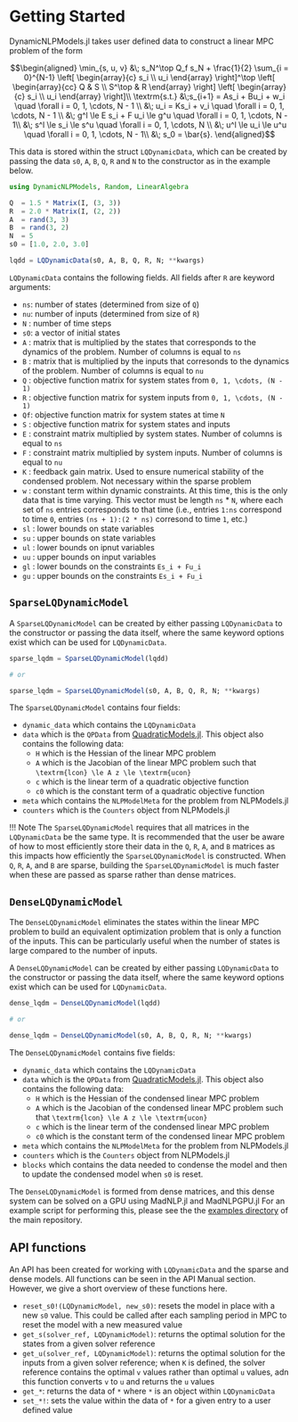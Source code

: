 
# Getting Started

DynamicNLPModels.jl takes user defined data to construct a linear MPC problem of the form

```math
\begin{aligned}
\min_{s, u, v} &\; s_N^\top Q_f s_N + \frac{1}{2} \sum_{i = 0}^{N-1} \left[ \begin{array}{c} s_i \\ u_i \end{array} \right]^\top \left[ \begin{array}{cc} Q & S \\ S^\top & R \end{array} \right] \left[ \begin{array}{c} s_i \\ u_i \end{array} \right]\\
          \textrm{s.t.} &\;s_{i+1} = As_i + Bu_i + w_i \quad \forall i = 0, 1, \cdots, N - 1 \\
          &\; u_i = Ks_i + v_i \quad  \forall i = 0, 1, \cdots, N - 1 \\
          &\; g^l \le E s_i + F u_i \le g^u \quad \forall i = 0, 1, \cdots, N - 1\\
          &\; s^l \le s_i \le s^u \quad \forall i = 0, 1, \cdots, N \\
          &\; u^l \le u_i \le u^u \quad \forall i = 0, 1, \cdots, N - 1\\
          &\; s_0 = \bar{s}.
\end{aligned}
```

This data is stored within the struct `LQDynamicData`, which can be created by passing the data `s0`, `A`, `B`, `Q`, `R` and `N` to the constructor as in the example below. 

```julia
using DynamicNLPModels, Random, LinearAlgebra

Q  = 1.5 * Matrix(I, (3, 3))
R  = 2.0 * Matrix(I, (2, 2))
A  = rand(3, 3)
B  = rand(3, 2)
N  = 5
s0 = [1.0, 2.0, 3.0]

lqdd = LQDynamicData(s0, A, B, Q, R, N; **kwargs)
```

`LQDynamicData` contains the following fields. All fields after `R` are keyword arguments:
 * `ns`: number of states (determined from size of `Q`)
 * `nu`: number of inputs (determined from size of `R`)
 * `N` : number of time steps
 * `s0`: a vector of initial states
 * `A` : matrix that is multiplied by the states that corresponds to the dynamics of the problem. Number of columns is equal to `ns`
 * `B` : matrix that is multiplied by the inputs that corresonds to the dynamics of the problem. Number of columns is equal to `nu`
 * `Q` : objective function matrix for system states from ``0, 1, \cdots, (N - 1)``
 * `R` : objective function matrix for system inputs from ``0, 1, \cdots, (N - 1)``
 * `Qf`: objective function matrix for system states at time ``N``
 * `S` : objective function matrix for system states and inputs
 * `E` : constraint matrix multiplied by system states. Number of columns is equal to `ns`
 * `F` : constraint matrix multiplied by system inputs. Number of columns is equal to `nu`
 * `K` : feedback gain matrix. Used to ensure numerical stability of the condensed problem. Not necessary within the sparse problem
 * `w` : constant term within dynamic constraints. At this time, this is the only data that is time varying. This vector must be length `ns` * `N`, where each set of `ns` entries corresponds to that time (i.e., entries `1:ns` correspond to time ``0``, entries `(ns + 1):(2 * ns)` corresond to time ``1``, etc.)
 * `sl` : lower bounds on state variables
 * `su` : upper bounds on state variables 
 * `ul` : lower bounds on ipnut variables
 * `uu` : upper bounds on input variables
 * `gl` : lower bounds on the constraints ``Es_i + Fu_i``
 * `gu` : upper bounds on the constraints ``Es_i + Fu_i``

## `SparseLQDynamicModel`

A `SparseLQDynamicModel` can be created by either passing `LQDynamicData` to the constructor or passing the data itself, where the same keyword options exist which can be used for `LQDynamicData`. 

```julia 
sparse_lqdm = SparseLQDynamicModel(lqdd)

# or 

sparse_lqdm = SparseLQDynamicModel(s0, A, B, Q, R, N; **kwargs)
```

The `SparseLQDynamicModel` contains four fields:
 * `dynamic_data` which contains the `LQDynamicData`
 * `data` which is the `QPData` from [QuadraticModels.jl](https://github.com/JuliaSmoothOptimizers/QuadraticModels.jl). This object also contains the following data:
   - `H` which is the Hessian of the linear MPC problem 
   - `A` which is the Jacobian of the linear MPC problem such that ``\textrm{lcon} \le A z \le \textrm{ucon}``
   - `c` which is the linear term of a quadratic objective function
   - `c0` which is the constant term of a quadratic objective function
 * `meta` which contains the `NLPModelMeta` for the problem from NLPModels.jl
 * `counters` which is the `Counters` object from NLPModels.jl

!!! Note
    The `SparseLQDynamicModel` requires that all matrices in the `LQDynamicData` be the same type. It is recommended that the user be aware of how to most efficiently store their data in the `Q`, `R`, `A`, and `B` matrices as this impacts how efficiently the `SparseLQDynamicModel` is constructed. When `Q`, `R`, `A`, and `B` are sparse, building the `SparseLQDynamicModel` is much faster when these are passed as sparse rather than dense matrices. 

## `DenseLQDynamicModel`

The `DenseLQDynamicModel` eliminates the states within the linear MPC problem to build an equivalent optimization problem that is only a function of the inputs. This can be particularly useful when the number of states is large compared to the number of inputs.

A `DenseLQDynamicModel` can be created by either passing `LQDynamicData` to the constructor or passing the data itself, where the same keyword options exist which can be used for `LQDynamicData`. 

```julia 
dense_lqdm = DenseLQDynamicModel(lqdd)

# or 

dense_lqdm = DenseLQDynamicModel(s0, A, B, Q, R, N; **kwargs)
```

The `DenseLQDynamicModel` contains five fields:
 * `dynamic_data` which contains the `LQDynamicData`
 * `data` which is the `QPData` from [QuadraticModels.jl](https://github.com/JuliaSmoothOptimizers/QuadraticModels.jl). This object also contains the following data:
   - `H` which is the Hessian of the condensed linear MPC problem 
   - `A` which is the Jacobian of the condensed linear MPC problem such that ``\textrm{lcon} \le A z \le \textrm{ucon}``
   - `c` which is the linear term of the condensed linear MPC problem 
   - `c0` which is the constant term of the condensed linear MPC problem
 * `meta` which contains the `NLPModelMeta` for the problem from NLPModels.jl
 * `counters` which is the `Counters` object from NLPModels.jl
 * `blocks` which contains the data needed to condense the model and then to update the condensed model when `s0` is reset. 

The `DenseLQDynamicModel` is formed from dense matrices, and this dense system can be solved on a GPU using MadNLP.jl and MadNLPGPU.jl For an example script for performing this, please see the the [examples directory](https://github.com/MadNLP/DynamicNLPModels.jl/tree/main/examples) of the main repository.

## API functions
An API has been created for working with `LQDynamicData` and the sparse and dense models. All functions can be seen in the API Manual section. However, we give a short overview of these functions here. 

 * `reset_s0!(LQDynamicModel, new_s0)`: resets the model in place with a new `s0` value. This could be called after each sampling period in MPC to reset the model with a new measured value
 * `get_s(solver_ref, LQDynamicModel)`: returns the optimal solution for the states from a given solver reference
 * `get_u(solver_ref, LQDynamicModel)`: returns the optimal solution for the inputs from a given solver reference; when `K` is defined, the solver reference contains the optimal ``v`` values rather than optimal ``u`` values, adn this function converts ``v`` to ``u`` and returns the ``u`` values
 * `get_*`:  returns the data of `*` where `*` is an object within `LQDynamicData`
 * `set_*!`: sets the value within the data of `*` for a given entry to a user defined value
 